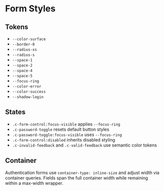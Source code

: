 # Form Styles

## Tokens
- `--color-surface`
- `--border-0`
- `--radius-xs`
- `--radius-s`
- `--space-1`
- `--space-2`
- `--space-4`
- `--space-5`
- `--focus-ring`
- `--color-error`
- `--color-success`
- `--shadow-login`

## States
- `.c-form-control:focus-visible` applies `--focus-ring`
- `.c-password-toggle` resets default button styles
- `.c-password-toggle:focus-visible` uses `--focus-ring`
- `.c-form-control:disabled` inherits disabled styling
- `.c-invalid-feedback` and `.c-valid-feedback` use semantic color tokens

## Container
Authentication forms use `container-type: inline-size` and adjust width via container queries. Fields span the full container width while remaining within a max-width wrapper.

